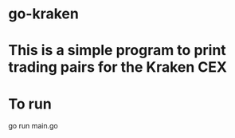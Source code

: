 # go-kraken

# This is a simple program to print trading pairs for the Kraken CEX

# To run
go run main.go



